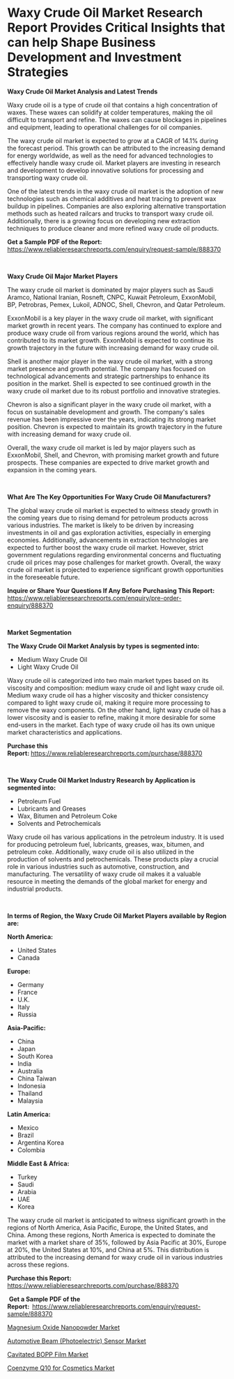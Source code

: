 <p><h1>Waxy Crude Oil Market Research Report Provides Critical Insights that can help Shape Business Development and Investment Strategies</h1></p><p><strong>Waxy Crude Oil Market Analysis and Latest Trends</strong></p>
<p><p>Waxy crude oil is a type of crude oil that contains a high concentration of waxes. These waxes can solidify at colder temperatures, making the oil difficult to transport and refine. The waxes can cause blockages in pipelines and equipment, leading to operational challenges for oil companies.</p><p>The waxy crude oil market is expected to grow at a CAGR of 14.1% during the forecast period. This growth can be attributed to the increasing demand for energy worldwide, as well as the need for advanced technologies to effectively handle waxy crude oil. Market players are investing in research and development to develop innovative solutions for processing and transporting waxy crude oil.</p><p>One of the latest trends in the waxy crude oil market is the adoption of new technologies such as chemical additives and heat tracing to prevent wax buildup in pipelines. Companies are also exploring alternative transportation methods such as heated railcars and trucks to transport waxy crude oil. Additionally, there is a growing focus on developing new extraction techniques to produce cleaner and more refined waxy crude oil products.</p></p>
<p><strong>Get a Sample PDF of the Report:&nbsp;</strong> <a href="https://www.reliableresearchreports.com/enquiry/request-sample/888370">https://www.reliableresearchreports.com/enquiry/request-sample/888370</a></p>
<p>&nbsp;</p>
<p><strong>Waxy Crude Oil Major Market Players</strong></p>
<p><p>The waxy crude oil market is dominated by major players such as Saudi Aramco, National Iranian, Rosneft, CNPC, Kuwait Petroleum, ExxonMobil, BP, Petrobras, Pemex, Lukoil, ADNOC, Shell, Chevron, and Qatar Petroleum.</p><p>ExxonMobil is a key player in the waxy crude oil market, with significant market growth in recent years. The company has continued to explore and produce waxy crude oil from various regions around the world, which has contributed to its market growth. ExxonMobil is expected to continue its growth trajectory in the future with increasing demand for waxy crude oil.</p><p>Shell is another major player in the waxy crude oil market, with a strong market presence and growth potential. The company has focused on technological advancements and strategic partnerships to enhance its position in the market. Shell is expected to see continued growth in the waxy crude oil market due to its robust portfolio and innovative strategies.</p><p>Chevron is also a significant player in the waxy crude oil market, with a focus on sustainable development and growth. The company's sales revenue has been impressive over the years, indicating its strong market position. Chevron is expected to maintain its growth trajectory in the future with increasing demand for waxy crude oil.</p><p>Overall, the waxy crude oil market is led by major players such as ExxonMobil, Shell, and Chevron, with promising market growth and future prospects. These companies are expected to drive market growth and expansion in the coming years.</p></p>
<p>&nbsp;</p>
<p><strong>What Are The Key Opportunities For Waxy Crude Oil Manufacturers?</strong></p>
<p><p>The global waxy crude oil market is expected to witness steady growth in the coming years due to rising demand for petroleum products across various industries. The market is likely to be driven by increasing investments in oil and gas exploration activities, especially in emerging economies. Additionally, advancements in extraction technologies are expected to further boost the waxy crude oil market. However, strict government regulations regarding environmental concerns and fluctuating crude oil prices may pose challenges for market growth. Overall, the waxy crude oil market is projected to experience significant growth opportunities in the foreseeable future.</p></p>
<p><strong>Inquire or Share Your Questions If Any Before Purchasing This Report:</strong> <a href="https://www.reliableresearchreports.com/enquiry/pre-order-enquiry/888370">https://www.reliableresearchreports.com/enquiry/pre-order-enquiry/888370</a></p>
<p>&nbsp;</p>
<p><strong>Market Segmentation</strong></p>
<p><strong>The Waxy Crude Oil Market Analysis by types is segmented into:</strong></p>
<p><ul><li>Medium Waxy Crude Oil</li><li>Light Waxy Crude Oil</li></ul></p>
<p><p>Waxy crude oil is categorized into two main market types based on its viscosity and composition: medium waxy crude oil and light waxy crude oil. Medium waxy crude oil has a higher viscosity and thicker consistency compared to light waxy crude oil, making it require more processing to remove the waxy components. On the other hand, light waxy crude oil has a lower viscosity and is easier to refine, making it more desirable for some end-users in the market. Each type of waxy crude oil has its own unique market characteristics and applications.</p></p>
<p><strong>Purchase this Report:&nbsp;</strong><a href="https://www.reliableresearchreports.com/purchase/888370">https://www.reliableresearchreports.com/purchase/888370</a></p>
<p>&nbsp;</p>
<p><strong>The Waxy Crude Oil Market Industry Research by Application is segmented into:</strong></p>
<p><ul><li>Petroleum Fuel</li><li>Lubricants and Greases</li><li>Wax, Bitumen and Petroleum Coke</li><li>Solvents and Petrochemicals</li></ul></p>
<p><p>Waxy crude oil has various applications in the petroleum industry. It is used for producing petroleum fuel, lubricants, greases, wax, bitumen, and petroleum coke. Additionally, waxy crude oil is also utilized in the production of solvents and petrochemicals. These products play a crucial role in various industries such as automotive, construction, and manufacturing. The versatility of waxy crude oil makes it a valuable resource in meeting the demands of the global market for energy and industrial products.</p></p>
<p>&nbsp;</p>
<p><strong>In terms of Region, the Waxy Crude Oil Market Players available by Region are:</strong></p>
<p>
    <p> <strong> North America: </strong>
        <ul>
            <li>United States</li>
            <li>Canada</li>
        </ul>
        </p> 
    <p> <strong> Europe: </strong>
        <ul>
            <li>Germany</li>
            <li>France</li>
            <li>U.K.</li>
            <li>Italy</li>
            <li>Russia</li>
        </ul>
        </p> 
    <p> <strong> Asia-Pacific: </strong>
        <ul>
            <li>China</li>
            <li>Japan</li>
            <li>South Korea</li>
            <li>India</li>
            <li>Australia</li>
            <li>China Taiwan</li>
            <li>Indonesia</li>
            <li>Thailand</li>
            <li>Malaysia</li>
        </ul>
        </p> 
    <p> <strong> Latin America: </strong>
        <ul>
            <li>Mexico</li>
            <li>Brazil</li>
            <li>Argentina Korea</li>
            <li>Colombia</li>
        </ul>
        </p> 
    <p> <strong> Middle East & Africa: </strong>
        <ul>
            <li>Turkey</li>
            <li>Saudi</li>
            <li>Arabia</li>
            <li>UAE</li>
            <li>Korea</li>
        </ul>
    </p>
    </p>
<p><p>The waxy crude oil market is anticipated to witness significant growth in the regions of North America, Asia Pacific, Europe, the United States, and China. Among these regions, North America is expected to dominate the market with a market share of 35%, followed by Asia Pacific at 30%, Europe at 20%, the United States at 10%, and China at 5%. This distribution is attributed to the increasing demand for waxy crude oil in various industries across these regions.</p></p>
<p><strong>Purchase this Report: </strong><a href="https://www.reliableresearchreports.com/purchase/888370">https://www.reliableresearchreports.com/purchase/888370</a></p>
<p>&nbsp;<strong>Get a Sample PDF of the Report:&nbsp;&nbsp;</strong><a href="https://www.reliableresearchreports.com/enquiry/request-sample/888370">https://www.reliableresearchreports.com/enquiry/request-sample/888370</a></p>
<p><strong></strong></p>
<p><p><a href="https://github.com/jaidynmorantestelletmjzya/Market-Research-Report-List-1/blob/main/magnesium-oxide-nanopowder-market.md">Magnesium Oxide Nanopowder Market</a></p><p><a href="https://view.publitas.com/reportprime-1/automotive-beam-photoelectric-sensor-market-research-report-reveals-the-latest-trends-and-opportunities-of-this-market-for-period-from-2023-2030/">Automotive Beam (Photoelectric) Sensor Market</a></p><p><a href="https://github.com/juniordelafrance/Market-Research-Report-List-2/blob/main/cavitated-bopp-film-market.md">Cavitated BOPP Film Market</a></p><p><a href="https://faithful-glue-af3.notion.site/Coenzyme-Q10-for-Cosmetics-Market-Research-Report-Reveals-The-Latest-Trends-And-Opportunities-of-thi-04d9ba2757164b5a91bd26a272cd6db1">Coenzyme Q10 for Cosmetics Market</a></p></p>